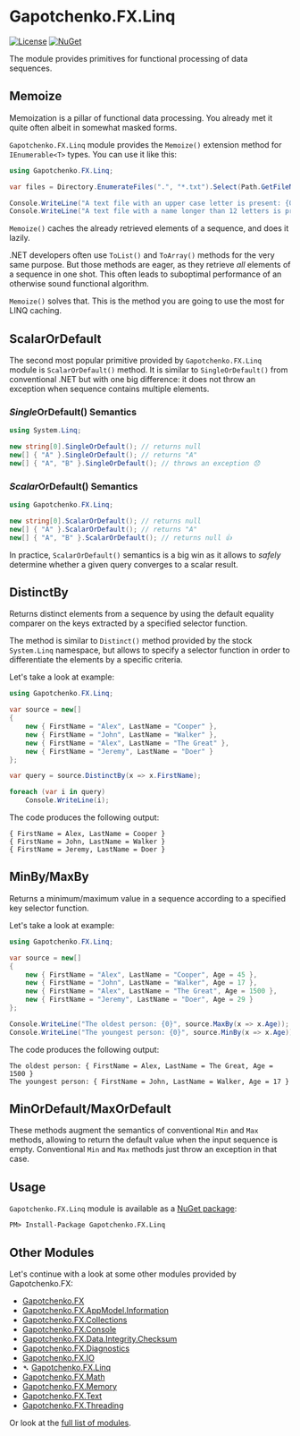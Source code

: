 ﻿# Gapotchenko.FX.Linq

[![License](https://img.shields.io/badge/license-MIT-green.svg)](../../LICENSE)
[![NuGet](https://img.shields.io/nuget/v/Gapotchenko.FX.Linq.svg)](https://www.nuget.org/packages/Gapotchenko.FX.Linq)

The module provides primitives for functional processing of data sequences.

## Memoize

Memoization is a pillar of functional data processing.
You already met it quite often albeit in somewhat masked forms.

`Gapotchenko.FX.Linq` module provides the `Memoize()` extension method for `IEnumerable<T>` types.
You can use it like this:

``` csharp
using Gapotchenko.FX.Linq;

var files = Directory.EnumerateFiles(".", "*.txt").Select(Path.GetFileName).Memoize();

Console.WriteLine("A text file with an upper case letter is present: {0}", files.Any(x => x.Any(char.IsUpper)));
Console.WriteLine("A text file with a name longer than 12 letters is present: {0}", files.Any(x => x.Length > 12));
```

`Memoize()` caches the already retrieved elements of a sequence, and does it lazily.

.NET developers often use `ToList()` and `ToArray()` methods for the very same purpose.
But those methods are eager, as they retrieve _all_ elements of a sequence in one shot.
This often leads to suboptimal performance of an otherwise sound functional algorithm.

`Memoize()` solves that. This is the method you are going to use the most for LINQ caching.

## ScalarOrDefault

The second most popular primitive provided by `Gapotchenko.FX.Linq` module is `ScalarOrDefault()` method.
It is similar to `SingleOrDefault()` from conventional .NET but with one big difference: it does not throw an exception when sequence contains multiple elements.

### *Single*OrDefault() Semantics

``` csharp
using System.Linq;

new string[0].SingleOrDefault(); // returns null
new[] { "A" }.SingleOrDefault(); // returns "A"
new[] { "A", "B" }.SingleOrDefault(); // throws an exception 😞
```

### *Scalar*OrDefault() Semantics

``` csharp
using Gapotchenko.FX.Linq;

new string[0].ScalarOrDefault(); // returns null
new[] { "A" }.ScalarOrDefault(); // returns "A"
new[] { "A", "B" }.ScalarOrDefault(); // returns null 👍
```

In practice, `ScalarOrDefault()` semantics is a big win as it allows to _safely_ determine whether a given query converges to a scalar result.

## DistinctBy

Returns distinct elements from a sequence by using the default equality comparer on the keys extracted by a specified selector function.

The method is similar to `Distinct()` method provided by the stock `System.Linq` namespace, but allows to specify a selector function in order to differentiate the elements by a specific criteria.

Let's take a look at example:

``` csharp
using Gapotchenko.FX.Linq;

var source = new[]
{
    new { FirstName = "Alex", LastName = "Cooper" },
    new { FirstName = "John", LastName = "Walker" },
    new { FirstName = "Alex", LastName = "The Great" },
    new { FirstName = "Jeremy", LastName = "Doer" }
};

var query = source.DistinctBy(x => x.FirstName);

foreach (var i in query)
    Console.WriteLine(i);
```

The code produces the following output:

```
{ FirstName = Alex, LastName = Cooper }
{ FirstName = John, LastName = Walker }
{ FirstName = Jeremy, LastName = Doer }
```

## MinBy/MaxBy

Returns a minimum/maximum value in a sequence according to a specified key selector function.

Let's take a look at example:

``` csharp
using Gapotchenko.FX.Linq;

var source = new[]
{
    new { FirstName = "Alex", LastName = "Cooper", Age = 45 },
    new { FirstName = "John", LastName = "Walker", Age = 17 },
    new { FirstName = "Alex", LastName = "The Great", Age = 1500 },
    new { FirstName = "Jeremy", LastName = "Doer", Age = 29 }
};

Console.WriteLine("The oldest person: {0}", source.MaxBy(x => x.Age));
Console.WriteLine("The youngest person: {0}", source.MinBy(x => x.Age));
```

The code produces the following output:

```
The oldest person: { FirstName = Alex, LastName = The Great, Age = 1500 }
The youngest person: { FirstName = John, LastName = Walker, Age = 17 }
```

## MinOrDefault/MaxOrDefault

These methods augment the semantics of conventional `Min` and `Max` methods, allowing to return the default value when the input sequence is empty.
Conventional `Min` and `Max` methods just throw an exception in that case.

## Usage

`Gapotchenko.FX.Linq` module is available as a [NuGet package](https://nuget.org/packages/Gapotchenko.FX.Linq):

```
PM> Install-Package Gapotchenko.FX.Linq
```

## Other Modules

Let's continue with a look at some other modules provided by Gapotchenko.FX:

- [Gapotchenko.FX](../Gapotchenko.FX)
- [Gapotchenko.FX.AppModel.Information](../Gapotchenko.FX.AppModel.Information)
- [Gapotchenko.FX.Collections](../Gapotchenko.FX.Collections)
- [Gapotchenko.FX.Console](../Gapotchenko.FX.Console)
- [Gapotchenko.FX.Data.Integrity.Checksum](../Data/Integrity/Checksum/Gapotchenko.FX.Data.Integrity.Checksum)
- [Gapotchenko.FX.Diagnostics](../Gapotchenko.FX.Diagnostics.CommandLine)
- [Gapotchenko.FX.IO](../Gapotchenko.FX.IO)
- &#x27B4; [Gapotchenko.FX.Linq](../Gapotchenko.FX.Linq)
- [Gapotchenko.FX.Math](../Gapotchenko.FX.Math)
- [Gapotchenko.FX.Memory](../Gapotchenko.FX.Memory)
- [Gapotchenko.FX.Text](../Gapotchenko.FX.Text)
- [Gapotchenko.FX.Threading](../Gapotchenko.FX.Threading)

Or look at the [full list of modules](..#available-modules).
